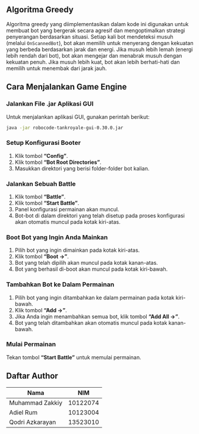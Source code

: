 ## Algoritma Greedy

Algoritma greedy yang diimplementasikan dalam kode ini digunakan untuk membuat bot yang bergerak secara agresif dan mengoptimalkan strategi penyerangan berdasarkan situasi. Setiap kali bot mendeteksi musuh (melalui `OnScannedBot`), bot akan memilih untuk menyerang dengan kekuatan yang berbeda berdasarkan jarak dan energi. Jika musuh lebih lemah (energi lebih rendah dari bot), bot akan mengejar dan menabrak musuh dengan kekuatan penuh. Jika musuh lebih kuat, bot akan lebih berhati-hati dan memilih untuk menembak dari jarak jauh.

## Cara Menjalankan Game Engine

### Jalankan File .jar Aplikasi GUI
Untuk menjalankan aplikasi GUI, gunakan perintah berikut:
```bash
java -jar robocode-tankroyale-gui-0.30.0.jar
```

### Setup Konfigurasi Booter
1. Klik tombol **“Config”**.
2. Klik tombol **“Bot Root Directories”**.
3. Masukkan direktori yang berisi folder-folder bot kalian.

### Jalankan Sebuah Battle
1. Klik tombol **“Battle”**.
2. Klik tombol **“Start Battle”**.
3. Panel konfigurasi permainan akan muncul.
4. Bot-bot di dalam direktori yang telah disetup pada proses konfigurasi akan otomatis muncul pada kotak kiri-atas.

### Boot Bot yang Ingin Anda Mainkan
1. Pilih bot yang ingin dimainkan pada kotak kiri-atas.
2. Klik tombol **“Boot →”**.
3. Bot yang telah dipilih akan muncul pada kotak kanan-atas.
4. Bot yang berhasil di-boot akan muncul pada kotak kiri-bawah.

### Tambahkan Bot ke Dalam Permainan
1. Pilih bot yang ingin ditambahkan ke dalam permainan pada kotak kiri-bawah.
2. Klik tombol **“Add →”**.
3. Jika Anda ingin menambahkan semua bot, klik tombol **“Add All →”**.
4. Bot yang telah ditambahkan akan otomatis muncul pada kotak kanan-bawah.

### Mulai Permainan
Tekan tombol **“Start Battle”** untuk memulai permainan.

## Daftar Author

| Nama            | NIM      |
|-----------------|----------|
| Muhammad Zakkiy | 10122074 |
| Adiel Rum       | 10123004 |
| Qodri Azkarayan | 13523010 |
